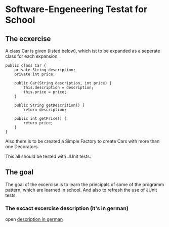 # Software-Engeneering Testat for School

## The ecxercise

A class Car is given (listed below), which ist to be expanded as a seperate class for each expansion.

	public class Car {		private String description; 
		private int price;	
		public Car(String description, int price) { 
			this.description = description; 
			this.price = price;		}			public String getDescrition() {			return description; 
		public int getPrice() {			return price;		} 	}

Also there is to be created a Simple Factory to create Cars with more than one Decorators.

This all should be tested with JUnit tests.

## The goal

The goal of the excercise is to learn the principals of some of the programm pattern, which are learned in school. And also to refresh the use of JUnit tests.

### The excact excercise description (it's in german)

open [description in german](https://github.com/kschmidi/SE_Testat_3/blob/master/U20-GoF-DecoratedCars-Testatuebung3.pdf)